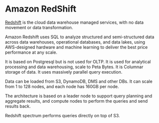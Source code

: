 # Amazon RedShift

[Redshift](https://aws.amazon.com/redshift/) is the cloud data warehouse managed services, with no data movement or data transformation. 

Amazon Redshift uses SQL to analyze structured and semi-structured data across data warehouses, operational databases, and data lakes, using AWS-designed hardware and machine learning to deliver the best price performance at any scale.

It is based on Postgresql but is not used for OLTP. It is used for analytical processing and data warehousing, scale to Peta Bytes. It is Columnar storage of data. It uses massively parallel query execution.

Data can be loaded from S3, DynamoDB, DMS and other DBs. It can scale from 1 to 128 nodes, and each node has 160GB per node.

The architecture is based on a leader node to support query planning and aggregate results, and compute nodes to perform the queries and send results back.

Redshift spectrum performs queries directly on top of S3.
